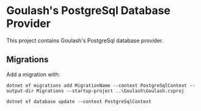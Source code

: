 # Goulash's PostgreSql Database Provider

This project contains Goulash's PostgreSql database provider.

## Migrations

Add a migration with:

```
dotnet ef migrations add MigrationName --context PostgreSqlContext --output-dir Migrations --startup-project ..\Goulash\Goulash.csproj

dotnet ef database update --context PostgreSqlContext
```
